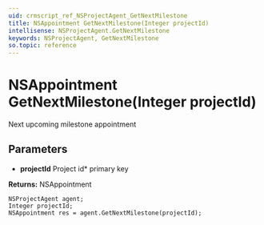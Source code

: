 ```yaml
---
uid: crmscript_ref_NSProjectAgent_GetNextMilestone
title: NSAppointment GetNextMilestone(Integer projectId)
intellisense: NSProjectAgent.GetNextMilestone
keywords: NSProjectAgent, GetNextMilestone
so.topic: reference
---
```


# NSAppointment GetNextMilestone(Integer projectId)

Next upcoming milestone appointment

## Parameters

* **projectId** Project id* primary key

**Returns:** NSAppointment

```crmscript
NSProjectAgent agent;
Integer projectId;
NSAppointment res = agent.GetNextMilestone(projectId);
```


